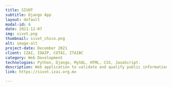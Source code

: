 ```yaml
---
title: SIVOT
subtitle: Django App
layout: default
modal-id: 6
date: 2021-12-07
img: sivot.png
thumbnail: sivot_chico.png
alt: image-alt
project-date: December 2021
client: IZAI, IDAIP, COTAI, ITAIBC
category: Web Development
technologies: Python, Django, MySQL, HTML, CSS, JavaScript.
description: Web application to validate and qualify public information form governmentalorganizations and institutes.
link: https://sivot.izai.org.mx

---
```

